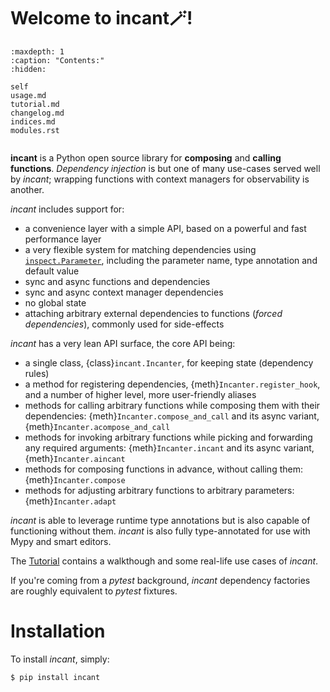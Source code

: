 # Welcome to incant🪄!

```{toctree}
:maxdepth: 1
:caption: "Contents:"
:hidden:

self
usage.md
tutorial.md
changelog.md
indices.md
modules.rst
```

```{currentmodule} incant

```

**incant** is a Python open source library for **composing** and **calling functions**.
_Dependency injection_ is but one of many use-cases served well by _incant_; wrapping functions with context managers for observability is another.

_incant_ includes support for:

- a convenience layer with a simple API, based on a powerful and fast performance layer
- a very flexible system for matching dependencies using [`inspect.Parameter`](https://docs.python.org/3/library/inspect.html#inspect.Parameter), including the parameter name, type annotation and default value
- sync and async functions and dependencies
- sync and async context manager dependencies
- no global state
- attaching arbitrary external dependencies to functions (_forced dependencies_), commonly used for side-effects

_incant_ has a very lean API surface, the core API being:

- a single class, {class}`incant.Incanter`, for keeping state (dependency rules)
- a method for registering dependencies, {meth}`Incanter.register_hook`, and a number of higher level, more user-friendly aliases
- methods for calling arbitrary functions while composing them with their dependencies: {meth}`Incanter.compose_and_call` and its async variant, {meth}`Incanter.acompose_and_call`
- methods for invoking arbitrary functions while picking and forwarding any required arguments: {meth}`Incanter.incant` and its async variant, {meth}`Incanter.aincant`
- methods for composing functions in advance, without calling them: {meth}`Incanter.compose`
- methods for adjusting arbitrary functions to arbitrary parameters: {meth}`Incanter.adapt`

_incant_ is able to leverage runtime type annotations but is also capable of functioning without them.
_incant_ is also fully type-annotated for use with Mypy and smart editors.

The [Tutorial](tutorial.md) contains a walkthough and some real-life use cases of _incant_.

If you're coming from a _pytest_ background, _incant_ dependency factories are roughly equivalent to _pytest_ fixtures.

# Installation

To install _incant_, simply:

```bash
$ pip install incant
```
